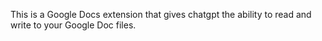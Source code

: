 This is a Google Docs extension that gives chatgpt the ability to read and write to your Google Doc files.
